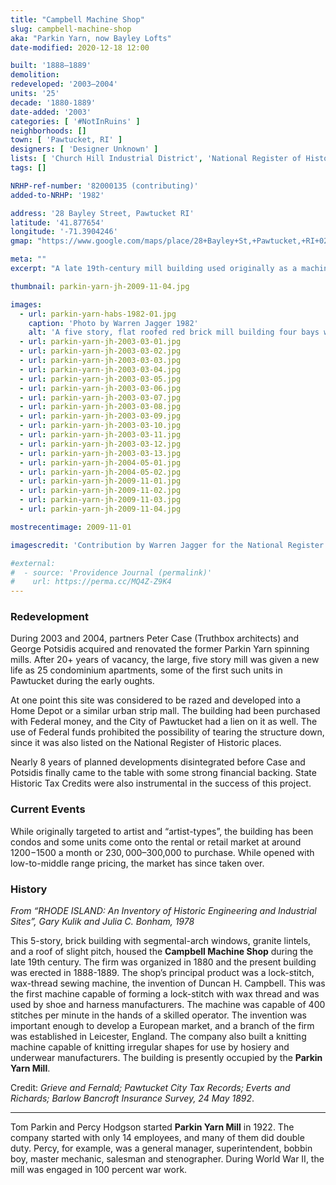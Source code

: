 ```yaml
---
title: "Campbell Machine Shop"
slug: campbell-machine-shop
aka: "Parkin Yarn, now Bayley Lofts"
date-modified: 2020-12-18 12:00

built: '1888–1889'
demolition: 
redeveloped: '2003–2004'
units: '25'
decade: '1880-1889'
date-added: '2003'
categories: [ '#NotInRuins' ]
neighborhoods: []
town: [ 'Pawtucket, RI' ]
designers: [ 'Designer Unknown' ]
lists: [ 'Church Hill Industrial District', 'National Register of Historic Places', 'Inventory of Historic Engineering & Industrial Sites 1978' ]
tags: []

NRHP-ref-number: '82000135 (contributing)'
added-to-NRHP: '1982'

address: '28 Bayley Street, Pawtucket RI'
latitude: '41.877654'
longitude: '-71.3904246'
gmap: "https://www.google.com/maps/place/28+Bayley+St,+Pawtucket,+RI+02860/@41.877654,-71.3904246,17z/data=!3m1!4b1!4m5!3m4!1s0x89e4435403be7bc9:0x99a4f8fa2ac9db88!8m2!3d41.877654!4d-71.3882359"

meta: ""
excerpt: "A late 19th-century mill building used originally as a machine shop but largely as a cording manufacturer that converted to residential in 2004"

thumbnail: parkin-yarn-jh-2009-11-04.jpg

images:
  - url: parkin-yarn-habs-1982-01.jpg
    caption: 'Photo by Warren Jagger 1982'
    alt: 'A five story, flat roofed red brick mill building four bays wide and more than 18 bays deep, ending in a pointy irregular shape if viewed from above.'
  - url: parkin-yarn-jh-2003-03-01.jpg
  - url: parkin-yarn-jh-2003-03-02.jpg
  - url: parkin-yarn-jh-2003-03-03.jpg
  - url: parkin-yarn-jh-2003-03-04.jpg
  - url: parkin-yarn-jh-2003-03-05.jpg
  - url: parkin-yarn-jh-2003-03-06.jpg
  - url: parkin-yarn-jh-2003-03-07.jpg
  - url: parkin-yarn-jh-2003-03-08.jpg
  - url: parkin-yarn-jh-2003-03-09.jpg
  - url: parkin-yarn-jh-2003-03-10.jpg
  - url: parkin-yarn-jh-2003-03-11.jpg
  - url: parkin-yarn-jh-2003-03-12.jpg
  - url: parkin-yarn-jh-2003-03-13.jpg
  - url: parkin-yarn-jh-2004-05-01.jpg
  - url: parkin-yarn-jh-2004-05-02.jpg
  - url: parkin-yarn-jh-2009-11-01.jpg
  - url: parkin-yarn-jh-2009-11-02.jpg
  - url: parkin-yarn-jh-2009-11-03.jpg
  - url: parkin-yarn-jh-2009-11-04.jpg

mostrecentimage: 2009-11-01

imagescredit: 'Contribution by Warren Jagger for the National Register nomination form, Church Hill Industrial District'

#external:
#  - source: 'Providence Journal (permalink)'
#    url: https://perma.cc/MQ4Z-Z9K4
---
```


### Redevelopment

During 2003 and 2004, partners Peter Case (Truthbox architects) and George Potsidis acquired and renovated the former Parkin Yarn spinning mills. After 20+ years of vacancy, the large, five story mill was given a new life as 25 condominium apartments, some of the first such units in Pawtucket during the early oughts.

At one point this site was considered to be razed and developed into a Home Depot or a similar urban strip mall. The building had been purchased with Federal money, and the City of Pawtucket had a lien on it as well. The use of Federal funds prohibited the possibility of tearing the structure down, since it was also listed on the National Register of Historic places.

Nearly 8 years of planned developments disintegrated before Case and Potsidis finally came to the table with some strong financial backing. State Historic Tax Credits were also instrumental in the success of this project.


### Current Events

While originally targeted to artist and “artist-types”, the building has been condos and some units come onto the rental or retail market at around $1200-$1500 a month or $230,000–$300,000 to purchase. While opened with low-to-middle range pricing, the market has since taken over.


### History

_From “RHODE ISLAND: An Inventory of Historic Engineering and Industrial Sites”, Gary Kulik and Julia C. Bonham, 1978_

This 5-story, brick building with segmental-arch windows, granite lintels, and a roof of slight pitch, housed the **Campbell Machine Shop** during the late 19th century. The firm was organized in 1880 and the present building was erected in 1888-1889. The shop’s principal product was a lock-stitch, wax-thread sewing machine, the invention of Duncan H. Campbell. This was the first machine capable of forming a lock-stitch with wax thread and was used by shoe and harness manufacturers. The machine was capable of 400 stitches per minute in the hands of a skilled operator. The invention was important enough to develop a European market, and a branch of the firm was established in Leicester, England. The company also built a knitting machine capable of knitting irregular shapes for use by hosiery and underwear manufacturers. The building is presently occupied by the **Parkin Yarn Mill**.

Credit: _Grieve and Fernald; Pawtucket City Tax Records; Everts and Richards; Barlow Bancroft Insurance Survey, 24 May 1892_.

***

Tom Parkin and Percy Hodgson started **Parkin Yarn Mill** in 1922. The company started with only 14 employees, and many of them did double duty. Percy, for example, was a general manager, superintendent, bobbin boy, master mechanic, salesman and stenographer. During World War II, the mill was engaged in 100 percent war work.
